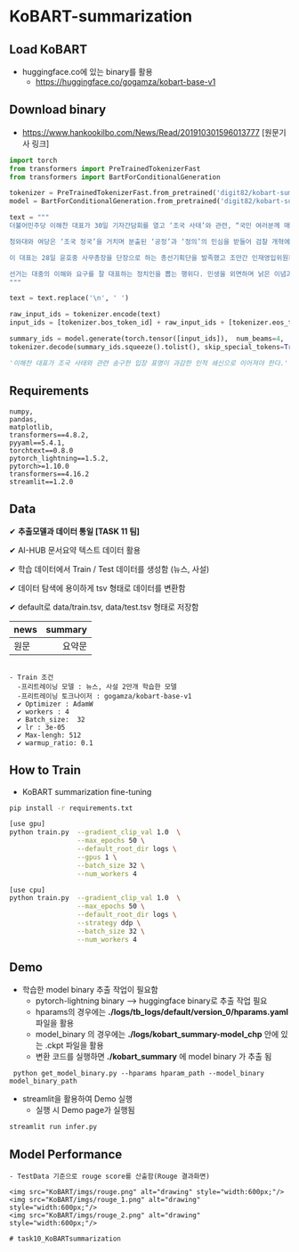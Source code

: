 # KoBART-summarization

## Load KoBART
- huggingface.co에 있는 binary를 활용
  - https://huggingface.co/gogamza/kobart-base-v1

## Download binary
- https://www.hankookilbo.com/News/Read/201910301596013777 [원문기사 링크]

```python
import torch
from transformers import PreTrainedTokenizerFast
from transformers import BartForConditionalGeneration

tokenizer = PreTrainedTokenizerFast.from_pretrained('digit82/kobart-summarization')
model = BartForConditionalGeneration.from_pretrained('digit82/kobart-summarization')

text = """
더불어민주당 이해찬 대표가 30일 기자간담회를 열고 ‘조국 사태’와 관련, “국민 여러분께 매우 송구하다”는 입장을 밝혔다. 이 대표는 “검찰 개혁이란 대의에 집중하다 보니, 국민 특히 청년이 느꼈을 불공정에 대한 상대적 박탈감, 좌절감을 깊이 있게 헤아리지 못했다”며 “여당 대표로서 무거운 책임감을 느낀다”고 머리를 숙였다. 조국 전 법무부 장관이 14일 사퇴한 이후 이 대표가 당 안팎의 쇄신 요구에 대해 입장을 표명한 것은 이번이 처음이다.

청와대와 여당은 ‘조국 정국’을 거치며 분출된 ‘공정’과 ‘정의’의 민심을 받들어 검찰 개혁에 매진하겠다면서도 두 달간 극심한 분열과 갈등을 초래한데 대해선 진지하게 성찰하는 모습을 보이지 않았다. 그나마 초선인 이철희 의원이 “당이 대통령 뒤에 비겁하게 숨어 있었다”고 비판했고, 표창원 의원은 “책임을 느끼는 분들이 각자 형태로 그 책임감을 행동으로 옮겨야 할 때”라고 지적했다. 뒤늦게나마 이 대표가 자성의 목소리를 내긴 했으나 당 안팎의 쇄신 요구에 어떻게 응할지 구체적 플랜을 제시하지 못해 여전히 안이하다는 지적도 나온다.

이 대표는 28일 윤호중 사무총장을 단장으로 하는 총선기획단을 발족했고 조만간 인재영입위원회도 출범시킬 계획이라고 밝혔다. 이 대표는 “민주당의 가치를 공유하는 참신한 인물을 영입해 준비된 정책과 인물로 승부하겠다”고 다짐했다. 하지만 당 일각에선 “총선기획단장을 비롯한 당직 인선부터 쇄신 의지를 보여야 한다”는 비판의 목소리가 나온다. 무조건 물러나는 게 능사는 아니지만 국정 혼선을 초래한 데 대해 당 지도부가 겸허하게 책임지는 모습을 보이는 게 쇄신의 출발점이 돼야 한다는 지적도 있다.

선거는 대중의 이해와 요구를 잘 대표하는 정치인을 뽑는 행위다. 민생을 외면하며 낡은 이념과 진영 싸움에 매몰된 구시대 인물들을 과감히 물갈이하라는 게 국민의 요구다. 대신 4차 산업혁명의 거센 파고를 헤쳐나갈 전문성을 갖춘 젊고 유능한 인재들을 널리 구해야 하다. 민주당은 과연 어떤 인물과 정책으로 내년 총선을 치를 것인가. 이해찬 대표의 이날 유감 표명이 여권 전반의 대대적인 인적 쇄신으로 이어지길 기대한다.
"""

text = text.replace('\n', ' ')

raw_input_ids = tokenizer.encode(text)
input_ids = [tokenizer.bos_token_id] + raw_input_ids + [tokenizer.eos_token_id]

summary_ids = model.generate(torch.tensor([input_ids]),  num_beams=4,  max_length=512,  eos_token_id=1)
tokenizer.decode(summary_ids.squeeze().tolist(), skip_special_tokens=True)

'이해찬 대표가 조국 사태와 관련 송구한 입장 표명이 과감한 인적 쇄신으로 이어져야 한다.'

```
## Requirements
```
numpy,
pandas,
matplotlib,
transformers==4.8.2,
pyyaml==5.4.1,
torchtext==0.8.0
pytorch_lightning==1.5.2,
pytorch>=1.10.0
transformers==4.16.2
streamlit==1.2.0

```
## Data
✔ **추출모델과 데이터 통일 [TASK 11 팀]**

✔ AI-HUB 문서요약 텍스트 데이터 활용

✔ 학습 데이터에서  Train / Test 데이터를 생성함 (뉴스, 사설)

✔ 데이터 탐색에 용이하게 tsv 형태로 데이터를 변환함

✔  default로 data/train.tsv, data/test.tsv 형태로 저장함
  
| news  | summary |
|-------|--------:|
|  원문  | 요약문  |  

##
```
- Train 조건
  -프리트레이닝 모델 : 뉴스, 사설 2만개 학습한 모델
  -프리트레이닝 토크나이저 : gogamza/kobart-base-v1
  ✔ Optimizer : AdamW
  ✔ workers : 4
  ✔ Batch_size:  32
  ✔ lr : 3e-05
  ✔ Max-lengh: 512
  ✔ warmup_ratio: 0.1

```
## How to Train
- KoBART summarization fine-tuning
```bash
pip install -r requirements.txt

[use gpu]
python train.py  --gradient_clip_val 1.0  \
                 --max_epochs 50 \
                 --default_root_dir logs \
                 --gpus 1 \
                 --batch_size 32 \
                 --num_workers 4

[use cpu]
python train.py  --gradient_clip_val 1.0  \
                 --max_epochs 50 \
                 --default_root_dir logs \
                 --strategy ddp \
                 --batch_size 32 \
                 --num_workers 4
```

## Demo
- 학습한 model binary 추출 작업이 필요함
   - pytorch-lightning binary --> huggingface binary로 추출 작업 필요
   - hparams의 경우에는 <b>./logs/tb_logs/default/version_0/hparams.yaml</b> 파일을 활용
   - model_binary 의 경우에는 <b>./logs/kobart_summary-model_chp</b> 안에 있는 .ckpt 파일을 활용
   - 변환 코드를 실행하면 <b>./kobart_summary</b> 에 model binary 가 추출 됨
  
```
 python get_model_binary.py --hparams hparam_path --model_binary model_binary_path
```

- streamlit을 활용하여 Demo 실행
    - 실행 시 Demo page가 실행됨
```
streamlit run infer.py
```

## Model Performance
```
- TestData 기준으로 rouge score를 산출함(Rouge 결과화면)
  
<img src="KoBART/imgs/rouge.png" alt="drawing" style="width:600px;"/>
<img src="KoBART/imgs/rouge_1.png" alt="drawing" style="width:600px;"/>
<img src="KoBART/imgs/rouge_2.png" alt="drawing" style="width:600px;"/>

# task10_KoBARTsummarization
```
